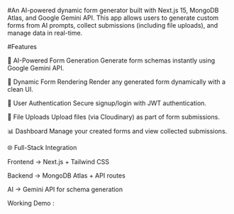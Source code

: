 #An AI-powered dynamic form generator built with Next.js 15, MongoDB Atlas, and Google Gemini API.
This app allows users to generate custom forms from AI prompts, collect submissions (including file uploads), and manage data in real-time.

#Features

🤖 AI-Powered Form Generation
Generate form schemas instantly using Google Gemini API.

📝 Dynamic Form Rendering
Render any generated form dynamically with a clean UI.

👤 User Authentication
Secure signup/login with JWT authentication.

📂 File Uploads
Upload files (via Cloudinary) as part of form submissions.

📊 Dashboard
Manage your created forms and view collected submissions.

🌐 Full-Stack Integration

Frontend → Next.js + Tailwind CSS

Backend → MongoDB Atlas + API routes

AI → Gemini API for schema generation


Working Demo :
